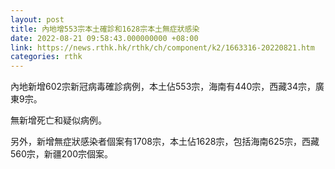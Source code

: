 ```yaml
---
layout: post
title: 內地增553宗本土確診和1628宗本土無症狀感染
date: 2022-08-21 09:58:43.000000000 +08:00
link: https://news.rthk.hk/rthk/ch/component/k2/1663316-20220821.htm
categories: rthk
---
```


內地新增602宗新冠病毒確診病例，本土佔553宗，海南有440宗，西藏34宗，廣東9宗。

無新增死亡和疑似病例。

另外，新增無症狀感染者個案有1708宗，本土佔1628宗，包括海南625宗，西藏560宗，新疆200宗個案。
